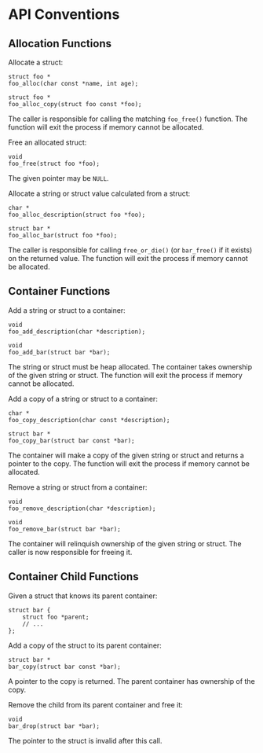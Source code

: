API Conventions
===============


Allocation Functions
--------------------

Allocate a struct:

    struct foo *
    foo_alloc(char const *name, int age);

    struct foo *
    foo_alloc_copy(struct foo const *foo);

The caller is responsible for calling the matching `foo_free()` function.  The
function will exit the process if memory cannot be allocated.


Free an allocated struct:

    void
    foo_free(struct foo *foo);

The given pointer may be `NULL`.


Allocate a string or struct value calculated from a struct:

    char *
    foo_alloc_description(struct foo *foo);

    struct bar *
    foo_alloc_bar(struct foo *foo);

The caller is responsible for calling `free_or_die()` (or `bar_free()` if it
exists) on the returned value.  The function will exit the process if memory
cannot be allocated.


Container Functions
-------------------

Add a string or struct to a container:

    void
    foo_add_description(char *description);

    void
    foo_add_bar(struct bar *bar);

The string or struct must be heap allocated.  The container takes ownership of
the given string or struct.  The function will exit the process if memory
cannot be allocated.


Add a copy of a string or struct to a container:

    char *
    foo_copy_description(char const *description);

    struct bar *
    foo_copy_bar(struct bar const *bar);

The container will make a copy of the given string or struct and returns a
pointer to the copy.  The function will exit the process if memory cannot be
allocated.


Remove a string or struct from a container:

    void
    foo_remove_description(char *description);

    void
    foo_remove_bar(struct bar *bar);

The container will relinquish ownership of the given string or struct.  The
caller is now responsible for freeing it.


Container Child Functions
-------------------------

Given a struct that knows its parent container:

    struct bar {
        struct foo *parent;
        // ...
    };


Add a copy of the struct to its parent container:

    struct bar *
    bar_copy(struct bar const *bar);

A pointer to the copy is returned.  The parent container has ownership of the
copy.


Remove the child from its parent container and free it:

    void
    bar_drop(struct bar *bar);

The pointer to the struct is invalid after this call.
